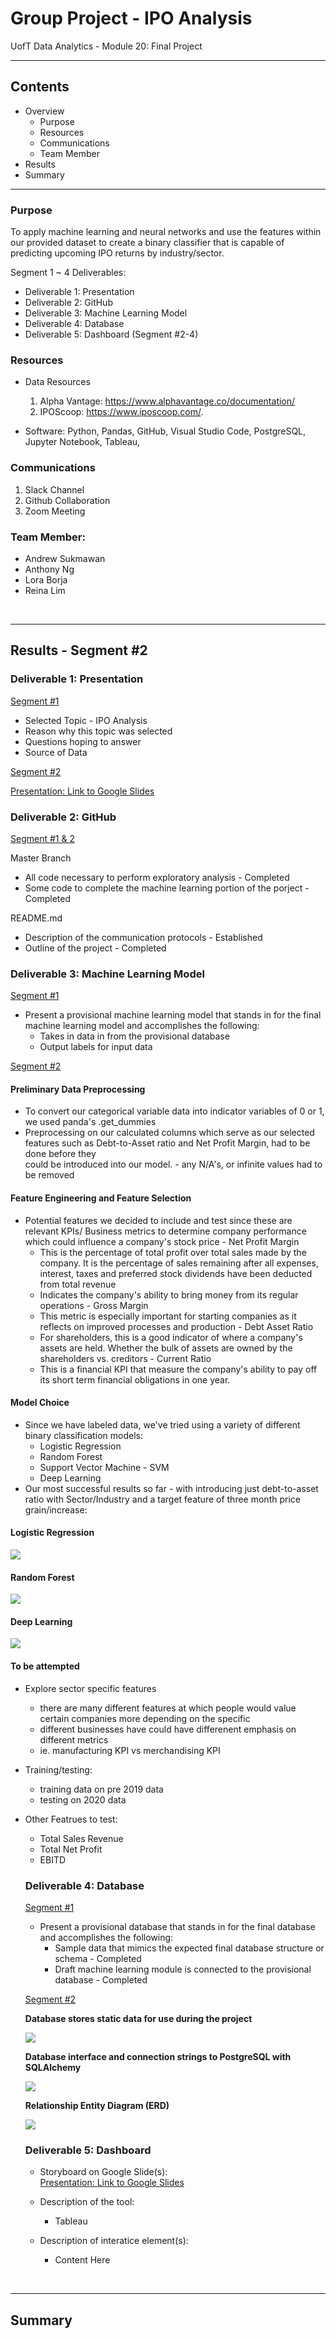 # Group Project - IPO Analysis
UofT Data Analytics - Module 20: Final Project

---

## Contents 
  * Overview
    - Purpose
    - Resources
    - Communications
    - Team Member
  * Results
  * Summary
 

---  
   ### Purpose
   To apply machine learning and neural networks and use the features within our provided dataset to create a binary classifier that is capable of predicting upcoming IPO returns by industry/sector. 
   
   
  Segment 1 ~ 4 Deliverables:
   - Deliverable 1: Presentation
   - Deliverable 2: GitHub
   - Deliverable 3: Machine Learning Model
   - Deliverable 4: Database
   - Deliverable 5: Dashboard (Segment #2-4)
  
   
  
   ### Resources
   * Data Resources
     1. Alpha Vantage: https://www.alphavantage.co/documentation/
     2. IPOScoop:  https://www.iposcoop.com/.
  
  * Software: Python, Pandas, GitHub, Visual Studio Code, PostgreSQL, Jupyter Notebook, Tableau,
  
  ### Communications
  1. Slack Channel
  2. Github Collaboration 
  3. Zoom Meeting
  
  
  ### Team Member:
 * Andrew Sukmawan
 * Anthony Ng
 * Lora Borja
 * Reina Lim
  

<br>

--- 

## Results - Segment #2


   ### Deliverable 1: Presentation
   <ins> Segment #1 </ins>
  
   * Selected Topic - IPO Analysis
   * Reason why this topic was selected
   * Questions hoping to answer
   * Source of Data
   

  <ins> Segment #2 </ins>
  
  <a href="https://docs.google.com/presentation/d/1ZlcIOSct6o92qZ16Grknb6WAb4lZjYQNEJHsQfV6WdI/edit?usp=sharing" target="_blank"> Presentation: Link to Google Slides </a>
  
   ### Deliverable 2: GitHub  
   <ins> Segment #1 & 2 </ins>
   
   Master Branch 
   * All code necessary to perform exploratory analysis - Completed
   * Some code to complete the machine learning portion of the porject - Completed 
   
   README.md
   * Description of the communication protocols - Established
   * Outline of the project - Completed 
   
   
   ### Deliverable 3: Machine Learning Model
   <ins> Segment #1 </ins>
   * Present a provisional machine learning model that stands in for the final machine learning model and accomplishes the following:
      - Takes in data in from the provisional database
      - Output labels for input data
   
   <ins> Segment #2 </ins>

  #### Preliminary Data Preprocessing
   - To convert our categorical variable data into indicator variables of 0 or 1, we used panda's .get_dummies
   - Preprocessing on our calculated columns which serve as our selected features such as Debt-to-Asset ratio and Net Profit Margin, had to be done before they   
     could be introduced into our model.
    - any N/A's, or infinite values had to be removed
  #### Feature Engineering and Feature Selection
  -  Potential features we decided to include and test since these are relevant KPIs/ Business metrics to determine company performance which could influence a 
     company's stock price
    - Net Profit Margin
		- This is the percentage of total profit over total sales made by the company. It is the percentage of sales remaining after all expenses, interest, taxes and preferred stock dividends have been deducted from total revenue
        - Indicates the company's ability to bring money from its regular operations
	- Gross Margin
	    - This metric is especially important for starting companies as it reflects on improved processes and production
	- Debt Asset Ratio
        - For shareholders, this is a good indicator of where a company's assets are held. Whether the bulk of assets are owned by the shareholders vs. creditors
	- Current Ratio
        - This is a financial KPI that measure the company's ability to pay off its short term financial obligations in one year.

#### Model Choice
- Since we have labeled data, we've tried using a variety of different binary classification models:
    - Logistic Regression
    - Random Forest
    - Support Vector Machine - SVM  
    - Deep Learning
- Our most successful results so far - with introducing just debt-to-asset ratio with Sector/Industry and a target feature of three month price grain/increase:

#### Logistic Regression

<img src="https://github.com/reinalim/FinalProject_IPO/blob/Develop/ML_Model/images/log.png">

#### Random Forest

<img src="https://github.com/reinalim/FinalProject_IPO/blob/Develop/ML_Model/images/random.png">

#### Deep Learning

<img src="https://github.com/reinalim/FinalProject_IPO/blob/Develop/ML_Model/images/deep.png">

#### To be attempted

- Explore sector specific features
    - there are many different features at which people would value certain companies  more depending on the specific 
    - different businesses have could have differenent emphasis on different metrics
    - ie. manufacturing KPI vs merchandising KPI
- Training/testing:
    - training data on pre 2019 data
    - testing on 2020 data
- Other Featrues to test:
    - Total Sales Revenue
    - Total Net Profit
    - EBITD
     
   ### Deliverable 4: Database
   
   <ins> Segment #1 </ins>
   * Present a provisional database that stands in for the final database and accomplishes the following:
      - Sample data that mimics the expected final database structure or schema  - Completed
      - Draft machine learning module is connected to the provisional database  - Completed
   
   <ins> Segment #2 </ins>
   
   **Database stores static data for use during the project**
 
   <img src=https://github.com/reinalim/FinalProject_IPO/blob/Sub-branch/Dashboard/Dashboard/Images/Database_Table_Screenshot.png>
   
   
   **Database interface and connection strings to PostgreSQL with SQLAlchemy**

   <img src=https://github.com/reinalim/FinalProject_IPO/blob/Sub-branch/Dashboard/Dashboard/Images/DatabaseConnect_ToModel.png>
   
   
   **Relationship Entity Diagram (ERD)**
   
   <img src=https://github.com/reinalim/FinalProject_IPO/blob/Develop/SQL/FinalProject_IPO_ERD.png>
   
  ### Deliverable 5: Dashboard
   * Storyboard on Google Slide(s):  
   <a href="https://docs.google.com/presentation/d/1ZlcIOSct6o92qZ16Grknb6WAb4lZjYQNEJHsQfV6WdI/edit?usp=sharing" target="_blank"> Presentation: Link to Google Slides </a>
   
   * Description of the tool: 
     - Tableau
     
   * Description of interatice element(s):
     - Content Here

<br>

---

## Summary





